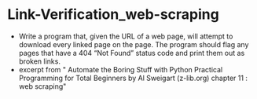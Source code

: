 # Link-Verification_web-scraping
- Write a program that, given the URL of a web page, will attempt to download every linked page on the page. The program should flag any pages
that have a 404 “Not Found” status code and print them out as broken links. <br/>
- excerpt from " Automate the Boring Stuff with Python Practical Programming for Total Beginners by Al Sweigart (z-lib.org) chapter 11 : web scraping" 
